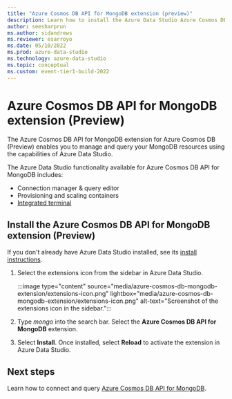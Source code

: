 ```yaml
---
title: "Azure Cosmos DB API for MongoDB extension (preview)"
description: Learn how to install the Azure Data Studio Azure Cosmos DB for MongoDB API extension. It enables you to connect to and query a collection.
author: seesharprun
ms.author: sidandrews
ms.reviewer: esarroyo
ms.date: 05/10/2022
ms.prod: azure-data-studio
ms.technology: azure-data-studio
ms.topic: conceptual
ms.custom: event-tier1-build-2022
---
```


# Azure Cosmos DB API for MongoDB extension (Preview)

The Azure Cosmos DB API for MongoDB extension for Azure Cosmos DB (Preview) enables you to manage and query your MongoDB resources using the capabilities of Azure Data Studio.

The Azure Data Studio functionality available for Azure Cosmos DB API for MongoDB includes:

- Connection manager & query editor
- Provisioning and scaling containers
- [Integrated terminal](../integrated-terminal.md)

## Install the Azure Cosmos DB API for MongoDB extension (Preview)

If you don't already have Azure Data Studio installed, see its [install instructions](../download-azure-data-studio.md).

1. Select the extensions icon from the sidebar in Azure Data Studio.

    :::image type="content" source="media/azure-cosmos-db-mongodb-extension/extensions-icon.png" lightbox="media/azure-cosmos-db-mongodb-extension/extensions-icon.png" alt-text="Screenshot of the extensions icon in the sidebar.":::

2. Type *mongo* into the search bar. Select the **Azure Cosmos DB API for MongoDB** extension.

3. Select **Install**. Once installed, select **Reload** to activate the extension in Azure Data Studio.

## Next steps

Learn how to connect and query [Azure Cosmos DB API for MongoDB](../quickstart-azure-cosmos-db-mongodb.md).
